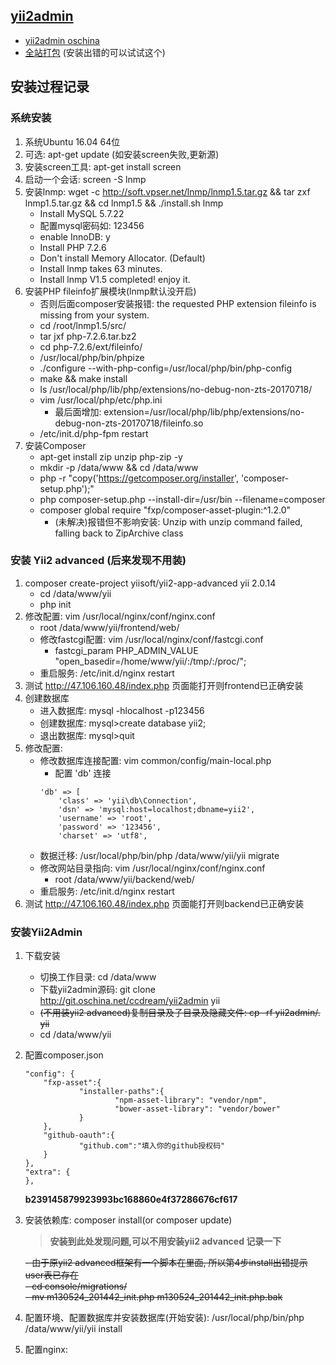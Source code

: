 
## [yii2admin](https://github.com/e282486518/yii2admin.git "https://github.com/e282486518/yii2admin.git")

- [yii2admin oschina]( http://git.oschina.net/ccdream/yii2admin "http://git.oschina.net/ccdream/yii2admin")
- [全站打包](https://share.weiyun.com/b0d11485e993bce1ee3398cbbf07e1e4 "https://share.weiyun.com/b0d11485e993bce1ee3398cbbf07e1e4") (安装出错的可以试试这个)


## 安装过程记录

### 系统安装
1. 系统Ubuntu 16.04 64位
2. 可选: apt-get update (如安装screen失败,更新源)
3. 安装screen工具: apt-get install screen
3. 启动一个会话: screen -S lnmp
4. 安装lnmp: wget -c http://soft.vpser.net/lnmp/lnmp1.5.tar.gz && tar zxf lnmp1.5.tar.gz && cd lnmp1.5 && ./install.sh lnmp
    - Install MySQL 5.7.22
    - 配置mysql密码如: 123456
    - enable InnoDB: y
    - Install PHP 7.2.6
    - Don't install Memory Allocator. (Default)
    - Install lnmp takes 63 minutes.
    - Install lnmp V1.5 completed! enjoy it.
4. 安装PHP fileinfo扩展模块(lnmp默认没开启)
    - 否则后面composer安装报错:  the requested PHP extension fileinfo is missing from your system.
    - cd /root/lnmp1.5/src/
    - tar jxf php-7.2.6.tar.bz2
    - cd php-7.2.6/ext/fileinfo/
    - /usr/local/php/bin/phpize
    - ./configure --with-php-config=/usr/local/php/bin/php-config
    - make && make install
    - ls /usr/local/php/lib/php/extensions/no-debug-non-zts-20170718/
    - vim /usr/local/php/etc/php.ini
        - 最后面增加: extension=/usr/local/php/lib/php/extensions/no-debug-non-zts-20170718/fileinfo.so
    - /etc/init.d/php-fpm restart
5. 安装Composer
    - apt-get install zip unzip php-zip -y
    - mkdir -p /data/www && cd /data/www
    - php -r "copy('https://getcomposer.org/installer', 'composer-setup.php');"
    - php composer-setup.php --install-dir=/usr/bin --filename=composer
    - composer global require "fxp/composer-asset-plugin:^1.2.0"
        - (未解决)报错但不影响安装: Unzip with unzip command failed, falling back to ZipArchive class





### 安装 Yii2 advanced **(后来发现不用装)**
1. composer  create-project yiisoft/yii2-app-advanced yii 2.0.14
    - cd /data/www/yii
    - php init
2. 修改配置: vim /usr/local/nginx/conf/nginx.conf 
    - root  /data/www/yii/frontend/web/
    - 修改fastcgi配置: vim /usr/local/nginx/conf/fastcgi.conf 
        - fastcgi_param PHP_ADMIN_VALUE "open_basedir=/home/www/yii/:/tmp/:/proc/";
    - 重启服务: /etc/init.d/nginx restart
3. 测试 http://47.106.160.48/index.php 页面能打开则frontend已正确安装
4. 创建数据库
    - 进入数据库: mysql -hlocalhost -p123456
    - 创建数据库: mysql>create database yii2;
    - 退出数据库: mysql>quit
5. 修改配置:
    - 修改数据库连接配置: vim common/config/main-local.php
        - 配置 'db' 连接
        ~~~
        'db' => [
            'class' => 'yii\db\Connection',
            'dsn' => 'mysql:host=localhost;dbname=yii2',
            'username' => 'root',
            'password' => '123456',
            'charset' => 'utf8',
        ~~~
    - 数据迁移: /usr/local/php/bin/php /data/www/yii/yii migrate
    - 修改网站目录指向: vim /usr/local/nginx/conf/nginx.conf 
        - root  /data/www/yii/backend/web/
    - 重启服务: /etc/init.d/nginx restart
6. 测试 http://47.106.160.48/index.php 页面能打开则backend已正确安装




### 安装Yii2Admin
1. 下载安装
    - 切换工作目录: cd /data/www
    - 下载yii2admin源码: git clone  http://git.oschina.net/ccdream/yii2admin yii
    - ~~(不用装yii2 advanced)复制目录及子目录及隐藏文件: cp -rf yii2admin/. yii~~
    - cd /data/www/yii
2. 配置composer.json
    ~~~
    "config": {
        "fxp-asset":{
                "installer-paths":{
                        "npm-asset-library": "vendor/npm",
                        "bower-asset-library": "vendor/bower"
                }
        },
        "github-oauth":{
                "github.com":"填入你的github授权码"
        }
    },
    "extra": {
    },
    ~~~
    **b239145879923993bc168860e4f37286676cf617**
3. 安装依赖库: composer install(or composer update)
    > **安装到此处发现问题,可以不用安装yii2 advanced 记录一下**

    ~~- 由于原yii2 advanced框架有一个脚本在里面, 所以第4步install出错提示user表已存在~~  
    ~~- cd console/migrations/~~  
    ~~- mv m130524_201442_init.php m130524_201442_init.php.bak~~
    
4. 配置环境、配置数据库并安装数据库(开始安装): /usr/local/php/bin/php /data/www/yii/yii install
5. 配置nginx:

